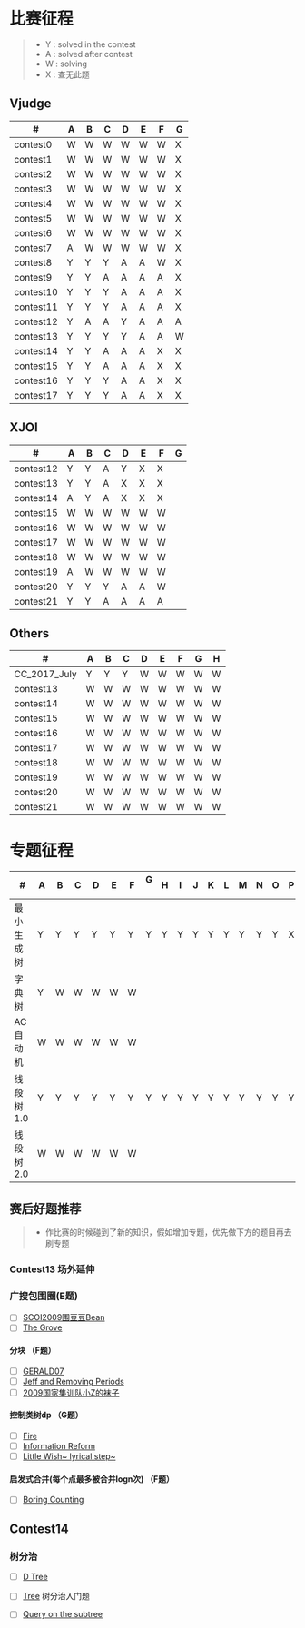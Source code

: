 # 比赛征程
> * Y : solved in the contest
> * A : solved after contest
> * W : solving
> * X : 查无此题

## Vjudge
  \# |  A  |  B  |  C  |  D  |  E  |  F  |  G  |
---|---|---|---|---|---|---|---
|contest0|W|W|W|W|W|W|X|
|contest1|W|W|W|W|W|W|X|
|contest2|W|W|W|W|W|W|X|
|contest3|W|W|W|W|W|W|X|
|contest4|W|W|W|W|W|W|X|
|contest5|W|W|W|W|W|W|X|
|contest6|W|W|W|W|W|W|X|
|contest7|A|W|W|W|W|W|X|
|contest8|Y|Y|Y|A|A|W|X|
|contest9|Y|Y|A|A|A|A|X|
|contest10|Y|Y|Y|A|A|A|X|
|contest11|Y|Y|Y|A|A|A|X|
|contest12|Y|A|A|Y|A|A|A|
|contest13|Y|Y|Y|Y|A|A|W|
|contest14|Y|Y|A|A|A|X|X|
|contest15|Y|Y|A|A|A|X|X|
|contest16|Y|Y|Y|A|A|X|X|
|contest17|Y|Y|Y|A|A|X|X|

## XJOI
  \# |  A  |  B  |  C  |  D  |  E  |  F  |  G  |
---|---|---|---|---|---|---|---
|contest12|Y|Y|A|Y|X|X|
|contest13|Y|Y|A|X|X|X|
|contest14|A|Y|A|X|X|X|
|contest15|W|W|W|W|W|W|
|contest16|W|W|W|W|W|W|
|contest17|W|W|W|W|W|W|
|contest18|W|W|W|W|W|W|
|contest19|A|W|W|W|W|W|
|contest20|Y|Y|Y|A|A|W|
|contest21|Y|Y|A|A|A|A|
## Others
  \# |  A  |  B  |  C  |  D  |  E  |  F  |  G  |  H  |
---|---|---|---|---|---|---|---|---
|CC_2017_July|Y|Y|Y|W|W|W|W|W|
|contest13|W|W|W|W|W|W|W|W|
|contest14|W|W|W|W|W|W|W|W|
|contest15|W|W|W|W|W|W|W|W|
|contest16|W|W|W|W|W|W|W|W|
|contest17|W|W|W|W|W|W|W|W|
|contest18|W|W|W|W|W|W|W|W|
|contest19|W|W|W|W|W|W|W|W|
|contest20|W|W|W|W|W|W|W|W|
|contest21|W|W|W|W|W|W|W|W|
# 专题征程

  \# |  A  |  B  |  C  |  D  |  E  |  F  |  G  |  H  |  I  |  J  |  K  |  L  |  M  |  N  |  O  |  P  |  Q  |  R  |  S  |  T  |
---|---|---|---|---|---|---|---|---|---|---|---|---|---|---|---|---|---|---|---|---
|最小生成树|Y|Y|Y|Y|Y|Y|Y|Y|Y|Y|Y|Y|Y|Y|Y|X|X|X|X|X|
|字典树   |Y|W|W|W|W|W|
|AC自动机 |W|W|W|W|W|W|
|线段树1.0|Y|Y|Y|Y|Y|Y|Y|Y|Y|Y|Y|Y|Y|Y|Y|Y|Y|X|X|X|
|线段树2.0|W|W|W|W|W|W|

## 赛后好题推荐
> * 作比赛的时候碰到了新的知识，假如增加专题，优先做下方的题目再去刷专题


### Contest13 场外延伸
### 广搜包围圈(E题)
- [ ] [SCOI2009围豆豆Bean](http://www.lydsy.com/JudgeOnline/problem.php?id=1294)
- [ ] [The Grove](http://poj.org/problem?id=3182)
#### 分块 （F题）
- [ ] [GERALD07](https://www.codechef.com/MARCH14/problems/GERALD07)
- [ ] [Jeff and Removing Periods](http://codeforces.com/problemset/problem/351/D)
- [ ] [2009国家集训队小Z的袜子](http://www.lydsy.com/JudgeOnline/problem.php?id=2038)
#### 控制类树dp （G题）
- [ ] [Fire](http://poj.org/problem?id=2152)
- [ ] [Information Reform](http://codeforces.com/contest/70/problem/E)
- [ ] [Little Wish~ lyrical step~](http://acm.hdu.edu.cn/showproblem.php?pid=4735)
#### 启发式合并(每个点最多被合并logn次) （F题）
- [ ] [Boring Counting](http://acm.hdu.edu.cn/showproblem.php?pid=4358)
## Contest14
### 树分治
- [ ] [D Tree](http://acm.hdu.edu.cn/showproblem.php?pid=4812)
- [ ] [Tree](http://poj.org/problem?id=1741) 树分治入门题
- [ ] [Query on the subtree](http://acm.hdu.edu.cn/showproblem.php?pid=4918)

